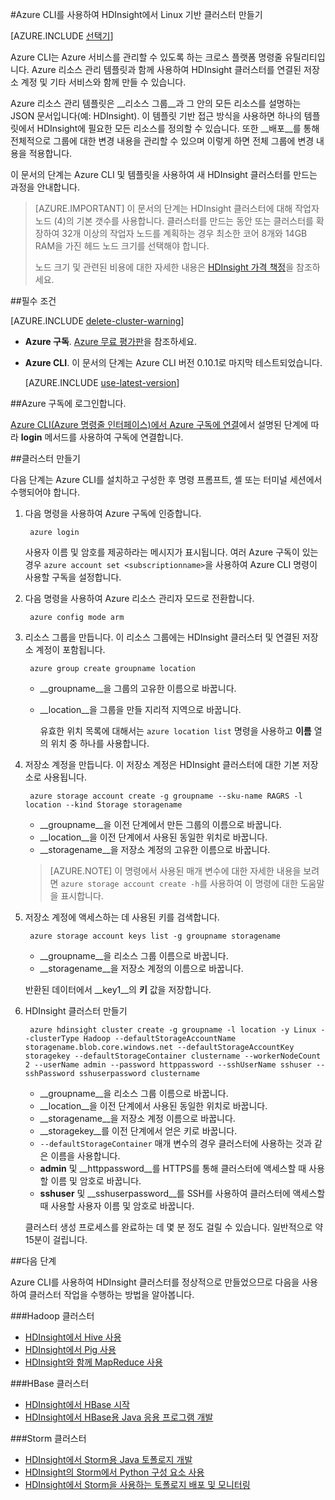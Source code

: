 <properties
   	pageTitle="플랫폼 간 Azure CLI를 사용하여 HDInsight에서 Linux에 Hadoop, HBase 또는 Storm 클러스터 만들기 | Microsoft Azure"
   	description="플랫폼 간 Azure CLI, Azure 리소스 관리자 템플릿 및 Azure REST API를 사용하여 Linux 기반 HDInsight 클러스터를 만드는 방법을 알아봅니다. 클러스터 유형(Hadoop, HBase 또는 Storm)을 지정하거나 스크립트를 사용하여 사용자 지정 구성 요소를 설치할 수 있습니다."
   	services="hdinsight"
   	documentationCenter=""
   	authors="Blackmist"
   	manager="jhubbard"
   	editor="cgronlun"
	tags="azure-portal"/>

<tags
   	ms.service="hdinsight"
   	ms.devlang="na"
   	ms.topic="article"
   	ms.tgt_pltfrm="na"
   	ms.workload="big-data"
   	ms.date="09/20/2016"
   	ms.author="larryfr"/>

#Azure CLI를 사용하여 HDInsight에서 Linux 기반 클러스터 만들기

[AZURE.INCLUDE [선택기](../../includes/hdinsight-selector-create-clusters.md)]

Azure CLI는 Azure 서비스를 관리할 수 있도록 하는 크로스 플랫폼 명령줄 유틸리티입니다. Azure 리소스 관리 템플릿과 함께 사용하여 HDInsight 클러스터를 연결된 저장소 계정 및 기타 서비스와 함께 만들 수 있습니다.

Azure 리소스 관리 템플릿은 __리소스 그룹__과 그 안의 모든 리소스를 설명하는 JSON 문서입니다(예: HDInsight). 이 템플릿 기반 접근 방식을 사용하면 하나의 템플릿에서 HDInsight에 필요한 모든 리소스를 정의할 수 있습니다. 또한 __배포__를 통해 전체적으로 그룹에 대한 변경 내용을 관리할 수 있으며 이렇게 하면 전체 그룹에 변경 내용을 적용합니다.

이 문서의 단계는 Azure CLI 및 템플릿을 사용하여 새 HDInsight 클러스터를 만드는 과정을 안내합니다.

> [AZURE.IMPORTANT] 이 문서의 단계는 HDInsight 클러스터에 대해 작업자 노드 (4)의 기본 갯수를 사용합니다. 클러스터를 만드는 동안 또는 클러스터를 확장하여 32개 이상의 작업자 노드를 계획하는 경우 최소한 코어 8개와 14GB RAM을 가진 헤드 노드 크기를 선택해야 합니다.
>
> 노드 크기 및 관련된 비용에 대한 자세한 내용은 [HDInsight 가격 책정](https://azure.microsoft.com/pricing/details/hdinsight/)을 참조하세요.

##필수 조건

[AZURE.INCLUDE [delete-cluster-warning](../../includes/hdinsight-delete-cluster-warning.md)]

- **Azure 구독**. [Azure 무료 평가판](https://azure.microsoft.com/documentation/videos/get-azure-free-trial-for-testing-hadoop-in-hdinsight/)을 참조하세요.
- __Azure CLI__. 이 문서의 단계는 Azure CLI 버전 0.10.1로 마지막 테스트되었습니다.

    [AZURE.INCLUDE [use-latest-version](../../includes/hdinsight-use-latest-cli.md)]

##Azure 구독에 로그인합니다.

[Azure CLI(Azure 명령줄 인터페이스)에서 Azure 구독에 연결](../xplat-cli-connect.md)에서 설명된 단계에 따라 __login__ 메서드를 사용하여 구독에 연결합니다.

##클러스터 만들기

다음 단계는 Azure CLI를 설치하고 구성한 후 명령 프롬프트, 셸 또는 터미널 세션에서 수행되어야 합니다.

1. 다음 명령을 사용하여 Azure 구독에 인증합니다.

        azure login

    사용자 이름 및 암호를 제공하라는 메시지가 표시됩니다. 여러 Azure 구독이 있는 경우 `azure account set <subscriptionname>`을 사용하여 Azure CLI 명령이 사용할 구독을 설정합니다.

3. 다음 명령을 사용하여 Azure 리소스 관리자 모드로 전환합니다.

        azure config mode arm

4. 리소스 그룹을 만듭니다. 이 리소스 그룹에는 HDInsight 클러스터 및 연결된 저장소 계정이 포함됩니다.

        azure group create groupname location
        
    * __groupname__을 그룹의 고유한 이름으로 바꿉니다.
    * __location__을 그룹을 만들 지리적 지역으로 바꿉니다.
    
        유효한 위치 목록에 대해서는 `azure location list` 명령을 사용하고 __이름__ 열의 위치 중 하나를 사용합니다.

5. 저장소 계정을 만듭니다. 이 저장소 계정은 HDInsight 클러스터에 대한 기본 저장소로 사용됩니다.

        azure storage account create -g groupname --sku-name RAGRS -l location --kind Storage storagename
        
     * __groupname__을 이전 단계에서 만든 그룹의 이름으로 바꿉니다.
     * __location__을 이전 단계에서 사용된 동일한 위치로 바꿉니다.
     * __storagename__을 저장소 계정의 고유한 이름으로 바꿉니다.
     
     > [AZURE.NOTE] 이 명령에서 사용된 매개 변수에 대한 자세한 내용을 보려면 `azure storage account create -h`를 사용하여 이 명령에 대한 도움말을 표시합니다.

5. 저장소 계정에 액세스하는 데 사용된 키를 검색합니다.

        azure storage account keys list -g groupname storagename
        
    * __groupname__을 리소스 그룹 이름으로 바꿉니다.
    * __storagename__을 저장소 계정의 이름으로 바꿉니다.
    
    반환된 데이터에서 __key1__의 __키__ 값을 저장합니다.

6. HDInsight 클러스터 만들기

        azure hdinsight cluster create -g groupname -l location -y Linux --clusterType Hadoop --defaultStorageAccountName storagename.blob.core.windows.net --defaultStorageAccountKey storagekey --defaultStorageContainer clustername --workerNodeCount 2 --userName admin --password httppassword --sshUserName sshuser --sshPassword sshuserpassword clustername

    * __groupname__을 리소스 그룹 이름으로 바꿉니다.
    * __location__을 이전 단계에서 사용된 동일한 위치로 바꿉니다.
    * __storagename__을 저장소 계정 이름으로 바꿉니다.
    * __storagekey__를 이전 단계에서 얻은 키로 바꿉니다.
    * `--defaultStorageContainer` 매개 변수의 경우 클러스터에 사용하는 것과 같은 이름을 사용합니다.
    * __admin__ 및 __httppassword__를 HTTPS를 통해 클러스터에 액세스할 때 사용할 이름 및 암호로 바꿉니다.
    * __sshuser__ 및 __sshuserpassword__를 SSH를 사용하여 클러스터에 액세스할 때 사용할 사용자 이름 및 암호로 바꿉니다.

    클러스터 생성 프로세스를 완료하는 데 몇 분 정도 걸릴 수 있습니다. 일반적으로 약 15분이 걸립니다.

##다음 단계

Azure CLI를 사용하여 HDInsight 클러스터를 정상적으로 만들었으므로 다음을 사용하여 클러스터 작업을 수행하는 방법을 알아봅니다.

###Hadoop 클러스터

* [HDInsight에서 Hive 사용](hdinsight-use-hive.md)
* [HDInsight에서 Pig 사용](hdinsight-use-pig.md)
* [HDInsight와 함께 MapReduce 사용](hdinsight-use-mapreduce.md)

###HBase 클러스터

* [HDInsight에서 HBase 시작](hdinsight-hbase-tutorial-get-started-linux.md)
* [HDInsight에서 HBase용 Java 응용 프로그램 개발](hdinsight-hbase-build-java-maven-linux.md)

###Storm 클러스터

* [HDInsight에서 Storm용 Java 토폴로지 개발](hdinsight-storm-develop-java-topology.md)
* [HDInsight의 Storm에서 Python 구성 요소 사용](hdinsight-storm-develop-python-topology.md)
* [HDInsight에서 Storm을 사용하는 토폴로지 배포 및 모니터링](hdinsight-storm-deploy-monitor-topology-linux.md)

<!---HONumber=AcomDC_0921_2016-->
